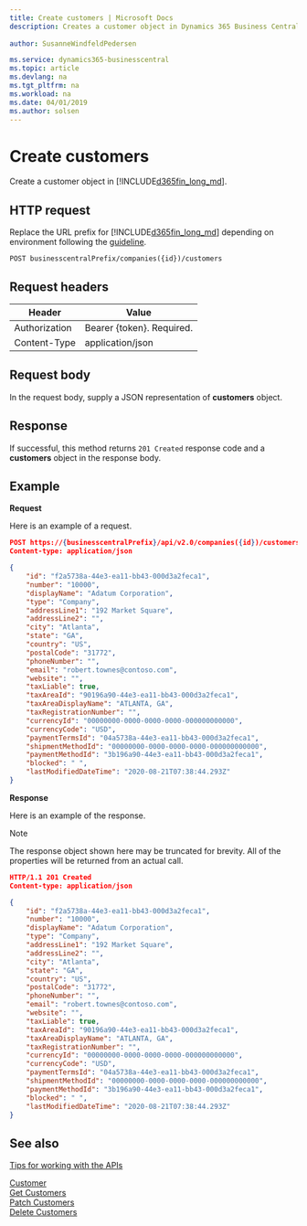 ```yaml
---
title: Create customers | Microsoft Docs
description: Creates a customer object in Dynamics 365 Business Central.
 
author: SusanneWindfeldPedersen

ms.service: dynamics365-businesscentral
ms.topic: article
ms.devlang: na
ms.tgt_pltfrm: na
ms.workload: na
ms.date: 04/01/2019
ms.author: solsen
---
```


# Create customers
Create a customer object in [!INCLUDE[d365fin_long_md](../../includes/d365fin_long_md.md)].

## HTTP request
Replace the URL prefix for [!INCLUDE[d365fin_long_md](../../includes/d365fin_long_md.md)] depending on environment following the [guideline](../../v2.0/endpoints-apis-for-dynamics.md).
```
POST businesscentralPrefix/companies({id})/customers
```

## Request headers

|Header         |Value                    |
|---------------|-------------------------|
|Authorization  |Bearer {token}. Required.|
|Content-Type   |application/json         |

## Request body
In the request body, supply a JSON representation of **customers** object.

## Response
If successful, this method returns ```201 Created``` response code and a **customers** object in the response body.

## Example

**Request**

Here is an example of a request.

```json
POST https://{businesscentralPrefix}/api/v2.0/companies({id})/customers
Content-type: application/json

{
    "id": "f2a5738a-44e3-ea11-bb43-000d3a2feca1",
    "number": "10000",
    "displayName": "Adatum Corporation",
    "type": "Company",
    "addressLine1": "192 Market Square",
    "addressLine2": "",
    "city": "Atlanta",
    "state": "GA",
    "country": "US",
    "postalCode": "31772",
    "phoneNumber": "",
    "email": "robert.townes@contoso.com",
    "website": "",
    "taxLiable": true,
    "taxAreaId": "90196a90-44e3-ea11-bb43-000d3a2feca1",
    "taxAreaDisplayName": "ATLANTA, GA",
    "taxRegistrationNumber": "",
    "currencyId": "00000000-0000-0000-0000-000000000000",
    "currencyCode": "USD",
    "paymentTermsId": "04a5738a-44e3-ea11-bb43-000d3a2feca1",
    "shipmentMethodId": "00000000-0000-0000-0000-000000000000",
    "paymentMethodId": "3b196a90-44e3-ea11-bb43-000d3a2feca1",
    "blocked": " ",
    "lastModifiedDateTime": "2020-08-21T07:38:44.293Z"
}
```

**Response**

Here is an example of the response. 

> [!NOTE]  
>   The response object shown here may be truncated for brevity. All of the properties will be returned from an actual call.

```json
HTTP/1.1 201 Created
Content-type: application/json

{
    "id": "f2a5738a-44e3-ea11-bb43-000d3a2feca1",
    "number": "10000",
    "displayName": "Adatum Corporation",
    "type": "Company",
    "addressLine1": "192 Market Square",
    "addressLine2": "",
    "city": "Atlanta",
    "state": "GA",
    "country": "US",
    "postalCode": "31772",
    "phoneNumber": "",
    "email": "robert.townes@contoso.com",
    "website": "",
    "taxLiable": true,
    "taxAreaId": "90196a90-44e3-ea11-bb43-000d3a2feca1",
    "taxAreaDisplayName": "ATLANTA, GA",
    "taxRegistrationNumber": "",
    "currencyId": "00000000-0000-0000-0000-000000000000",
    "currencyCode": "USD",
    "paymentTermsId": "04a5738a-44e3-ea11-bb43-000d3a2feca1",
    "shipmentMethodId": "00000000-0000-0000-0000-000000000000",
    "paymentMethodId": "3b196a90-44e3-ea11-bb43-000d3a2feca1",
    "blocked": " ",
    "lastModifiedDateTime": "2020-08-21T07:38:44.293Z"
}
```

## See also
[Tips for working with the APIs](/dynamics365/business-central/dev-itpro/developer/devenv-connect-apps-tips)    
  
[Customer](../resources/dynamics_customer.md)  
[Get Customers](dynamics_customer_get.md)  
[Patch Customers](dynamics_customer_update.md)  
[Delete Customers](dynamics_customer_delete.md)  

